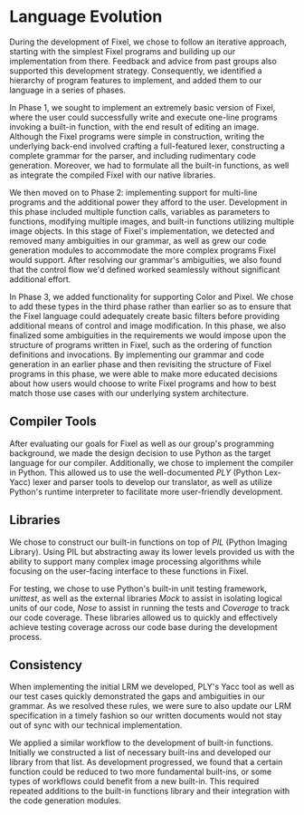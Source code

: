 # Language Evolution

During the development of Fixel, we chose to follow an iterative approach, starting with the simplest Fixel programs and building up our implementation from there. Feedback and advice from past groups also supported this development strategy. Consequently, we identified a hierarchy of program features to implement, and added them to our language in a series of phases. 

In Phase 1, we sought to implement an extremely basic version of Fixel, where the user could successfully write and execute one-line programs invoking a built-in function, with the end result of editing an image. Although the Fixel programs were simple in construction, writing the underlying back-end involved crafting a full-featured lexer, constructing a complete grammar for the parser, and including rudimentary code generation. Moreover, we had to formulate all the built-in functions, as well as integrate the compiled Fixel with our native libraries. 

We then moved on to Phase 2: implementing support for multi-line programs and the additional power they afford to the user. Development in this phase included multiple function calls, variables as parameters to functions, modifying multiple images, and built-in functions utilizing multiple image objects. In this stage of Fixel's implementation, we detected and removed many ambiguities in our grammar, as well as grew our code generation modules to accommodate the more complex programs Fixel would support. After resolving our grammar's ambiguities, we also found that the control flow we'd defined worked seamlessly without significant additional effort. 

In Phase 3, we added functionality for supporting Color and Pixel. We chose to add these types in the third phase rather than earlier so as to ensure that the Fixel language could adequately create basic filters before providing additional means of control and image modification. In this phase, we also finalized some ambiguities in the requirements we would impose upon the structure of programs written in Fixel, such as the ordering of function definitions and invocations. By implementing our grammar and code generation in an earlier phase and then revisiting the structure of Fixel programs in this phase, we were able to make more educated decisions about how users would choose to write Fixel programs and how to best match those use cases with our underlying system architecture.

<!-- is this paragraph above ok? -->

## Compiler Tools

After evaluating our goals for Fixel as well as our group's programming background, we made the design decision to use Python as the target language for our compiler. Additionally, we chose to implement the compiler in Python. This allowed us to use the well-documented *PLY* (Python Lex-Yacc) lexer and parser tools to develop our translator, as well as utilize Python's runtime interpreter to facilitate more user-friendly development.

## Libraries

We chose to construct our built-in functions on top of *PIL* (Python Imaging Library). Using PIL but abstracting away its lower levels provided us with the ability to support many complex image processing algorithms while focusing on the user-facing interface to these functions in Fixel.

For testing, we chose to use Python's built-in unit testing framework, *unittest*, as well as the external libraries *Mock* to assist in isolating logical units of our code, *Nose* to assist in running the tests and *Coverage* to track our code coverage. These libraries allowed us to quickly and effectively achieve testing coverage across our code base during the development process.

## Consistency

When implementing the initial LRM we developed, PLY's Yacc tool as well as our test cases quickly demonstrated the gaps and ambiguities in our grammar. As we resolved these rules, we were sure to also update our LRM specification in a timely fashion so our written documents would not stay out of sync with our technical implementation. 

We applied a similar workflow to the development of built-in functions. Initially we constructed a list of necessary built-ins and developed our library from that list. As development progressed, we found that a certain function could be reduced to two more fundamental built-ins, or some types of workflows could benefit from a new built-in. This required repeated additions to the built-in functions library and their integration with the code generation modules. 

